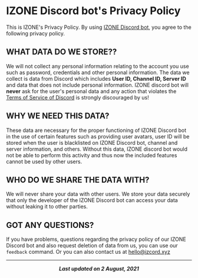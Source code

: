 # IZONE Discord bot's Privacy Policy
This is IZONE's Privacy Policy. By using [IZONE Discord bot](https://izcord.xyz), you agree to the following privacy policy.
## WHAT DATA DO WE STORE??
We will not collect any personal information relating to the account you use such as password, credentials and other personal information. The data we collect is data from Discord which includes **User ID, Channel ID, Server ID** and data that does not include personal information. IZONE discord bot will **never** ask for the user's personal data and any action that violates the [Terms of Service of Discord](https://discord.com/terms) is strongly discouraged by us!

## WHY WE NEED THIS DATA?
These data are necessary for the proper functioning of IZONE Discord bot in the use of certain features such as providing user avatars, user ID will be stored when the user is blacklisted on IZONE Discord bot, channel and server information, and others. Without this data, IZONE discord bot would not be able to perform this activity and thus now the included features cannot be used by other users.


## WHO DO WE SHARE THE DATA WITH?
We will never share your data with other users. We store your data securely that only the developer of the IZONE Discord bot can access your data without leaking it to other parties.

## GOT ANY QUESTIONS?
If you have problems, questions regarding the privacy policy of our IZONE Discord bot and also request deletion of data from us, you can use our `feedback` command. Or you can also contact us at hello@izcord.xyz

<hr>
<p align="center">
<strong><i>Last updated on 2 August, 2021</i></strong>
</p>
